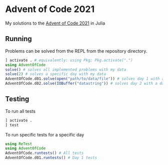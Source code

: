 # Advent of Code 2021

My solutions to the [Advent of Code 2021](https://adventofcode.com) in Julia

## Running

Problems can be solved from the REPL from the repository directory.

``` julia
] activate . # equivalently: using Pkg; Pkg.activate(".")
using AdventOfCode
solve() # solves all implemented problems with my data
solve(2) # solves a specific day with my data
AdventOfCode.d01.solve(open("path/to/data/file")) # solves day 1 with a specified data file
AdventOfCode.d02.solve(IOBuffer("datastring")) # solves day 2 with a data string
```

## Testing

To run all tests
``` julia
] activate .
] test
```

To run specific tests for a specific day
``` julia
using ReTest
using AdventOfCode
AdventOfCode.runtests() # All tests
AdventOfCode.d01.runtests() # Day 1 tests
```
